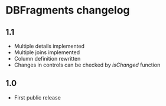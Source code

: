 # DBFragments changelog

## 1.1

* Multiple details implemented
* Multiple joins implemented
* Column definition rewritten
* Changes in controls can be checked by *isChanged* function

## 1.0

* First public release

